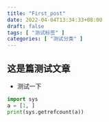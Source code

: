 ```yaml
---
title: "First_post"
date: 2022-04-04T13:34:33+08:00
draft: false
tags: [ "测试标签" ]
categories: [ "测试分类" ]
---
```


## 这是篇测试文章

- 测试一下

```python
import sys
a = [1, ]
print(sys.getrefcount(a))
```

